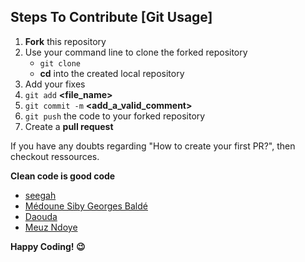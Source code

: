 ## Steps To Contribute [Git Usage]

1. **Fork** this repository
2. Use your command line to clone the forked repository
   - `git clone` **<Repository URL>**
   - **cd** into the created local repository
3. Add your fixes
4. `git add` **<file_name>**
5. `git commit -m` **<add_a_valid_comment>**
6. `git push` the code to your forked repository
7. Create a **pull request**

If you have any doubts regarding "How to create your first PR?", then checkout ressources.

**Clean code is good code**

- [seegah](https://github.com/seegah/)
- [Médoune Siby Georges Baldé](https://github.com/medounesgb/)
- [Daouda](https://github.com/daoodaba975/)
- [Meuz Ndoye](https://github.com/Dammel-Meuz/)   

**Happy Coding! 😉**
